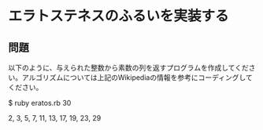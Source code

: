 # エラトステネスのふるいを実装する

## 問題

以下のように、与えられた整数から素数の列を返すプログラムを作成してください。アルゴリズムについては上記のWikipediaの情報を参考にコーディングしてください。

$ ruby eratos.rb 30

2, 3, 5, 7, 11, 13, 17, 19, 23, 29
